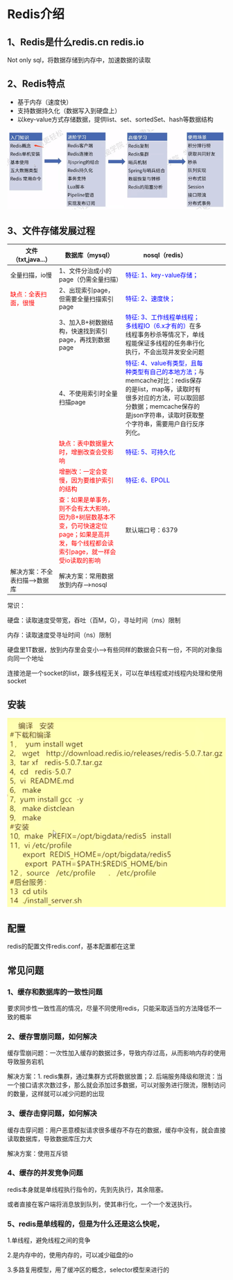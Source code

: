 # Redis介绍

## 1、Redis是什么redis.cn redis.io


Not only sql，将数据存储到内存中，加速数据的读取

## 2、Redis特点


* 基于内存（速度快）
* 支持数据持久化（数据写入到硬盘上）
* 以key-value方式存储数据，提供list、set、sortedSet、hash等数据结构

![1601968845178](imgs\1601968845178.png)

## 3、文件存储发展过程

| 文件（txt,java...） | 数据库（mysql）                                              | nosql（redis） |      |      |      |
| ------------------- | ------------------------------------------------------------ | ---- | ---- | ---- | ---- |
| 全量扫描，io慢      | 1、文件分治成小的page（仍需全量扫描） | <font color="blue">特征: 1、key-value存储；</font> |      |      |      |
| <font color="red">缺点：全表扫面，很慢</font> | 2、出现索引page，但需要全量扫描索引page | <font color="blue">特征: 2、速度快；</font> |      |      |      |
|  | 3、加入B+树数据结构，快速找到索引page，再找到数据page | <font color="blue">特征: 3、工作线程单线程；多线程IO（6.x才有的）</font>在多线程事务秒杀等情况下，单线程能保证多线程的任务串行化执行，不会出现并发安全问题 |      |      |      |
|  | 4、不使用索引时全量扫描page | <font color="blue">特征: 4、value有类型，且每种类型有自己的本地方法；</font>与memcache对比：redis保存的是list，map等，读取时有很多对应的方法，可以取回部分数据；memcache保存的是json字符串，读取时获取整个字符串，需要用户自行反序列化。 |      |      |      |
|  | <font color="red">缺点：表中数据量大时，增删改查会受影响</font> | <font color="blue">特征: 5、可持久化</font> |      |      |      |
|  | <font color="red">增删改：一定会变慢，因为要维护索引的结构</font> | <font color="blue">特征: 6、EPOLL</font> |      |      |      |
|  | <font color="red">查：如果是单事务，则不会有太大影响，因为B+树层数基本不变，仍可快速定位page；如果是高并发，每个线程都会读索引page，就一样会受io读取的影响</font> | 默认端口号：6379 |      |      |      |
| 解决方案：不全表扫描—>数据库 | 解决方案：常用数据放到内存—>nosql |      |      |      |      |
常识：

硬盘：读取速度受带宽，吞吐（百M，G），寻址时间（ms）限制

内存：读取速度受寻址时间（ns）限制

硬盘里1T数据，放到内存里会变小—>有些同样的数据会只有一份，不同的对象指向同一个地址

连接池是一个socket的list，跟多线程无关，可以在单线程或对线程内处理和使用socket

## 安装

![1602038845001](imgs\1602038845001.png)

## 配置

redis的配置文件redis.conf，基本配置都在这里

## 常见问题

### 1、缓存和数据库的一致性问题

要求同步性一致性高的情况，尽量不同使用redis，只能采取适当的方法降低不一致的概率

### 2、缓存雪崩问题，如何解决

缓存雪崩问题：一次性加入缓存的数据过多，导致内存过高，从而影响内存的使用导致服务宕机

解决方案：1. redis集群，通过集群方式将数据放置；2. 后端服务降级和限流：当一个接口请求次数过多，那么就会添加过多数据，可以对服务进行限流，限制访问的数量，这样就可以减少问题的出现

### 3、缓存击穿问题，如何解决

缓存击穿问题：用户恶意模拟请求很多缓存不存在的数据，缓存中没有，就会直接读取数据库，导致数据库压力大

解决方案：使用互斥锁

### 4、缓存的并发竞争问题

redis本身就是单线程执行指令的，先到先执行，其余阻塞。

或者直接在客户端将消息放到队列，使其串行化，一个一个发送执行。

### 5、redis是单线程的，但是为什么还是这么快呢，

1.单线程，避免线程之间的竞争

2.是内存中的，使用内存的，可以减少磁盘的io

3.多路复用模型，用了缓冲区的概念，selector模型来进行的


